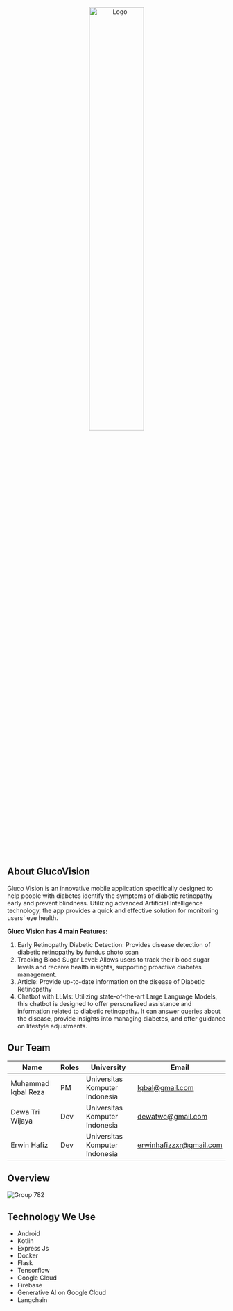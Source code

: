 <div  align="center">

<img  src=""  alt="Logo"  width="50%">

</div>

## About GlucoVision

Gluco Vision is an innovative mobile application specifically designed to help people with diabetes identify the symptoms of diabetic retinopathy early and prevent blindness. Utilizing advanced Artificial Intelligence technology, the app provides a quick and effective solution for monitoring users' eye health.

**Gluco Vision has 4 main Features:**
1. Early Retinopathy Diabetic Detection: Provides disease detection of diabetic retinopathy by fundus photo scan
2. Tracking Blood Sugar Level: Allows users to track their blood sugar levels and receive health insights, supporting proactive diabetes management.
3. Article: Provide up-to-date information on the disease of Diabetic Retinopathy
4. Chatbot with LLMs: Utilizing state-of-the-art Large Language Models, this chatbot is designed to offer personalized assistance and information related to diabetic retinopathy. It can answer queries about the disease, provide insights into managing diabetes, and offer guidance on lifestyle adjustments. 

## Our Team

| **Name**                       | **Roles** | **University**                 | **Email**                 |
|--------------------------------|-----------|--------------------------------|--------------------------|
| Muhammad Iqbal Reza            | PM        | Universitas Komputer Indonesia | Iqbal@gmail.com          |
| Dewa Tri Wijaya                | Dev       | Universitas Komputer Indonesia | dewatwc@gmail.com        |
| Erwin Hafiz                    | Dev       | Universitas Komputer Indonesia | erwinhafizzxr@gmail.com  |

## Overview
![Group 782]()


## Technology We Use
- Android
- Kotlin
- Express Js
- Docker
- Flask
- Tensorflow
- Google Cloud
- Firebase
- Generative AI on Google Cloud
- Langchain
